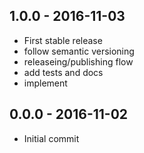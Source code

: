 

## 1.0.0 - 2016-11-03
- First stable release
- follow semantic versioning
- releaseing/publishing flow
- add tests and docs
- implement

## 0.0.0 - 2016-11-02
- Initial commit